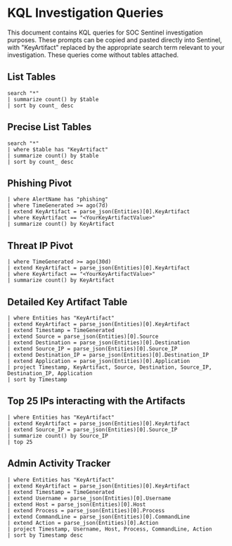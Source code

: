 # KQL Investigation Queries
This document contains KQL queries for SOC Sentinel investigation purposes. These prompts can be copied and pasted directly into Sentinel, with "KeyArtifact" replaced by the appropriate search term relevant to your investigation. These queries come without tables attached.

## List Tables
```KQL
search "*" 
| summarize count() by $table
| sort by count_ desc
```
## Precise List Tables
```KQL
search "*"
| where $table has "KeyArtifact"
| summarize count() by $table
| sort by count_ desc
```

## Phishing Pivot
```KQL
| where AlertName has "phishing"
| where TimeGenerated >= ago(7d)
| extend KeyArtifact = parse_json(Entities)[0].KeyArtifact
| where KeyArtifact == "<YourKeyArtifactValue>"
| summarize count() by KeyArtifact
```
## Threat IP Pivot
```KQL
| where TimeGenerated >= ago(30d)
| extend KeyArtifact = parse_json(Entities)[0].KeyArtifact
| where KeyArtifact == "<YourKeyArtifactValue>"
| summarize count() by KeyArtifact
```

## Detailed Key Artifact Table
```KQL
| where Entities has "KeyArtifact"
| extend KeyArtifact = parse_json(Entities)[0].KeyArtifact
| extend Timestamp = TimeGenerated
| extend Source = parse_json(Entities)[0].Source
| extend Destination = parse_json(Entities)[0].Destination
| extend Source_IP = parse_json(Entities)[0].Source_IP
| extend Destination_IP = parse_json(Entities)[0].Destination_IP
| extend Application = parse_json(Entities)[0].Application
| project Timestamp, KeyArtifact, Source, Destination, Source_IP, Destination_IP, Application
| sort by Timestamp
```
## Top 25 IPs interacting with the Artifacts
```KQL
| where Entities has "KeyArtifact"
| extend KeyArtifact = parse_json(Entities)[0].KeyArtifact
| extend Source_IP = parse_json(Entities)[0].Source_IP
| summarize count() by Source_IP
| top 25
```

## Admin Activity Tracker
```KQL
| where Entities has "KeyArtifact"
| extend KeyArtifact = parse_json(Entities)[0].KeyArtifact
| extend Timestamp = TimeGenerated
| extend Username = parse_json(Entities)[0].Username
| extend Host = parse_json(Entities)[0].Host
| extend Process = parse_json(Entities)[0].Process
| extend CommandLine = parse_json(Entities)[0].CommandLine
| extend Action = parse_json(Entities)[0].Action
| project Timestamp, Username, Host, Process, CommandLine, Action
| sort by Timestamp desc
```
